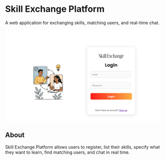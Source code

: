 # Skill Exchange Platform

A web application for exchanging skills, matching users, and real-time chat.

![Skill Exchange Overview](./Readme.png)

## About
Skill Exchange Platform allows users to register, list their skills, specify what they want to learn, find matching users, and chat in real time.
